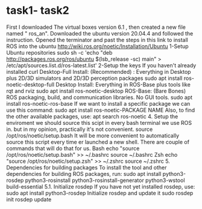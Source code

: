 # task1- task2
First I downloaded The virtual boxes version 6.1 , then created a new file named " ros_an". Downloaded the ubuntu version 20.04.4 and followed the instruction. Opened the terminator and past the steps in this link to install ROS into the ubuntu
http://wiki.ros.org/noetic/Installation/Ubuntu
1-Setup Ubuntu repositories sudo sh -c 'echo "deb http://packages.ros.org/ros/ubuntu $(lsb_release -sc) main" > /etc/apt/sources.list.d/ros-latest.list'
2-Setup the keys If you haven't already installed curl
Desktop-Full Install: (Recommended) : Everything in Desktop plus 2D/3D simulators and 2D/3D perception packages sudo apt install ros-noetic-desktop-full Desktop Install: Everything in ROS-Base plus tools like rqt and rviz sudo apt install ros-noetic-desktop ROS-Base: (Bare Bones) ROS packaging, build, and communication libraries. No GUI tools. sudo apt install ros-noetic-ros-base If we want to install a specific package we can use this command:
sudo apt install ros-noetic-PACKAGE NAME Also, to find the other available packages, use:
apt search ros-noetic 4. Setup the enviroment we should source this scipt in every bash terminal we use ROS in. but in my opinion, practically it's not convenient.
source /opt/ros/noetic/setup.bash It will be more convenient to automatically source this script every time er launched a new shell. There are couple of commands that will do that for us.
Bash echo "source /opt/ros/noetic/setup.bash" >> ~/.bashrc source ~/.bashrc Zsh echo "source /opt/ros/noetic/setup.zsh" >> ~/.zshrc source ~/.zshrc 5. Dependencies for building packages To install the tool and other dependencies for building ROS packages, run:
sudo apt install python3-rosdep python3-rosinstall python3-rosinstall-generator python3-wstool build-essential 5.1. Initialize rosdep If you have not yet installed rosdep, use:
sudo apt install python3-rosdep Initialize rosdep and update it
sudo rosdep init rosdep update
